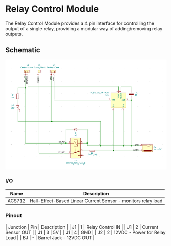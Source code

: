 # Relay Control Module 

The Relay Control Module provides a 4 pin interface for controlling the output of a single relay, providing a modular way of adding/removing relay outputs.

## Schematic

![Schematic for the Relay Control Module](diagram.png)

### I/O

| Name | Description |
|------|-------------|
| ACS712 | Hall-Effect-Based Linear Current Sensor - monitors relay load |


### Pinout

| Junction | Pin | Description |
| J1 | 1 | Relay Control IN |
| J1 | 2 | Current Sensor OUT |
| J1 | 3 | 5V |
| J1 | 4 | GND |
| J2 | 2 | 12VDC - Power for Relay Load |
| BJ | - | Barrel Jack - 12VDC OUT |